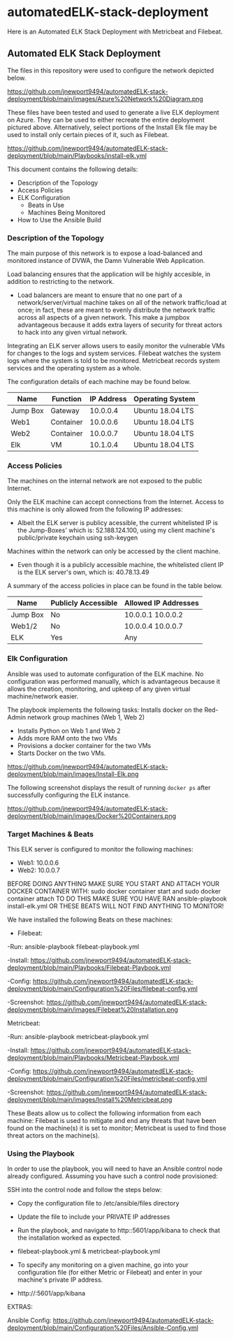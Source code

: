 # automatedELK-stack-deployment
Here is an Automated ELK Stack Deployment with Metricbeat and Filebeat.
## Automated ELK Stack Deployment

The files in this repository were used to configure the network depicted below.

https://github.com/jnewport9494/automatedELK-stack-deployment/blob/main/images/Azure%20Network%20Diagram.png


These files have been tested and used to generate a live ELK deployment on Azure. They can be used to either recreate the entire deployment pictured above. Alternatively, select portions of the Install Elk file may be used to install only certain pieces of it, such as Filebeat.

https://github.com/jnewport9494/automatedELK-stack-deployment/blob/main/Playbooks/install-elk.yml

This document contains the following details:
- Description of the Topology
- Access Policies
- ELK Configuration
  - Beats in Use
  - Machines Being Monitored
- How to Use the Ansible Build


### Description of the Topology

The main purpose of this network is to expose a load-balanced and monitored instance of DVWA, the Damn Vulnerable Web Application.

Load balancing ensures that the application will be highly accesible, in addition to restricting  to the network.
- Load balancers are meant to ensure that no one part of a network/server/virtual machine takes on all of the network traffic/load at once; in fact, these are meant to evenly distribute the network traffic across all aspects of a given network. This make a jumpbox advantageous because it adds extra layers of security for threat actors to hack into any given virtual network. 

Integrating an ELK server allows users to easily monitor the vulnerable VMs for changes to the logs and system services.
Filebeat watches the system logs where the system is told to be monitored. 
Metricbeat records system services and the operating system as a whole. 

The configuration details of each machine may be found below.

| Name     | Function | IP Address | Operating System |
|----------|----------|------------|------------------|
| Jump Box | Gateway  | 10.0.0.4   | Ubuntu 18.04 LTS |
| Web1     | Container| 10.0.0.6   | Ubuntu 18.04 LTS |
| Web2     | Container| 10.0.0.7   | Ubuntu 18.04 LTS |
| Elk      |   VM     | 10.1.0.4   | Ubuntu 18.04 LTS |

### Access Policies

The machines on the internal network are not exposed to the public Internet. 

Only the ELK machine can accept connections from the Internet. Access to this machine is only allowed from the following IP addresses:
- Albeit the ELK server is publicy acessible, the current whitelisted IP is the Jump-Boxes' which is: 52.188.124.100, using my client machine's public/private keychain using ssh-keygen

Machines within the network can only be accessed by the client machine.
- Even though it is a publicly accessible machine, the whitelisted client IP is the ELK server's own, which is: 40.78.13.49

A summary of the access policies in place can be found in the table below.

| Name     | Publicly Accessible | Allowed IP Addresses |
|----------|---------------------|----------------------|
| Jump Box |      No             | 10.0.0.1 10.0.0.2    |
| Web1/2   |      No             |10.0.0.4 10.0.0.7     |
|  ELK     |     Yes             | Any                  |

### Elk Configuration

Ansible was used to automate configuration of the ELK machine. No configuration was performed manually, which is advantageous because it allows the creation, monitoring, and upkeep of any given virtual machine/network easier. 

The playbook implements the following tasks:
Installs docker on the Red-Admin network group machines (Web 1, Web 2)
- Installs Python on Web 1 and Web 2
- Adds more RAM onto the two VMs
- Provisions a docker container for the two VMs
- Starts Docker on the two VMs. 

https://github.com/jnewport9494/automatedELK-stack-deployment/blob/main/images/Install-Elk.png

The following screenshot displays the result of running `docker ps` after successfully configuring the ELK instance.

https://github.com/jnewport9494/automatedELK-stack-deployment/blob/main/images/Docker%20Containers.png

### Target Machines & Beats
This ELK server is configured to monitor the following machines:
- Web1: 10.0.0.6
- Web2: 10.0.0.7 

BEFORE DOING ANYTHING MAKE SURE YOU START AND ATTACH YOUR DOCKER CONTAINER WITH: sudo docker container start <docker name> and sudo docker container attach <docker name>
TO DO THIS MAKE SURE YOU HAVE RAN ansible-playbook install-elk.yml OR THESE BEATS WILL NOT FIND ANYTHING TO MONITOR!

We have installed the following Beats on these machines:
- Filebeat: 

-Run: ansible-playbook filebeat-playbook.yml 

-Install: https://github.com/jnewport9494/automatedELK-stack-deployment/blob/main/Playbooks/Filebeat-Playbook.yml

-Config: https://github.com/jnewport9494/automatedELK-stack-deployment/blob/main/Configuration%20Files/filebeat-config.yml

-Screenshot: https://github.com/jnewport9494/automatedELK-stack-deployment/blob/main/images/Filebeat%20Installation.png

Metricbeat: 

-Run: ansible-playbook metricbeat-playbook.yml

-Install: https://github.com/jnewport9494/automatedELK-stack-deployment/blob/main/Playbooks/Metricbeat-Playbook.yml

-Config: https://github.com/jnewport9494/automatedELK-stack-deployment/blob/main/Configuration%20Files/metricbeat-config.yml

-Screenshot: https://github.com/jnewport9494/automatedELK-stack-deployment/blob/main/images/Install%20Metricbeat.png

These Beats allow us to collect the following information from each machine:
Filebeat is used to mitigate and end any threats that have been found on the machine(s) it is set to monitor; Metricbeat is used to find those threat actors on the machine(s). 
### Using the Playbook
In order to use the playbook, you will need to have an Ansible control node already configured. Assuming you have such a control node provisioned: 

SSH into the control node and follow the steps below:
- Copy the configuration file to /etc/ansible/files directory
- Update the file to include your PRIVATE IP addresses
- Run the playbook, and navigate to http:<yourip>:5601/app/kibana to check that the installation worked as expected.


- filebeat-playbook.yml & metricbeat-playbook.yml
- To specify any monitoring on a given machine, go into your configuration file (for either Metric or Filebeat) and enter in your machine's private IP address. 
- http://<publicip>:5601/app/kibana

EXTRAS:

Ansible Config: https://github.com/jnewport9494/automatedELK-stack-deployment/blob/main/Configuration%20Files/Ansible-Config.yml
